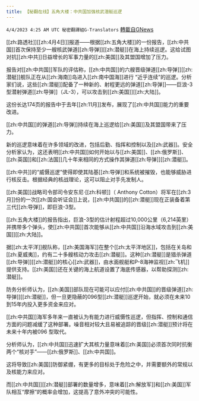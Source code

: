 ```yaml
---
title: 【秘翻在线】五角大楼：中共国加强核武潜艇巡逻
---
```

`4/4/2023 4:25 AM UTC 秘密翻譯組G-Translators` [轉載自GNews](https://gnews.org/articles/1070262)

        

[[zh:路透社]][[zh:4月4日]]报道——根据[[zh:五角大楼]]的一份报告，[[zh:中共国]]首次保持至少一艘核武弹道[[zh:导弹]][[zh:潜艇]]在海上持续巡逻。这给试图对抗[[zh:中共]]日益增长的军事力量的[[zh:美国]]及其盟国增加了压力。

报告对[[zh:中共国]]军队的评估称，[[zh:中共国]]的六艘晋级弹道[[zh:导弹]][[zh:潜艇]]舰队正在从[[zh:海南]]岛进入[[zh:南中国海]]进行 “近乎连续”的巡逻。分析家们说，这些[[zh:潜艇]]配备了一种新的、射程更远的弹道[[zh:导弹]]——巨浪-3型潜射弹道[[zh:导弹]]（JL-3），可以攻击到[[zh:美国]][[zh:大陆]]。

这份长达174页的报告中于去年[[zh:11月]]发布，展现了[[zh:中共国]]能力的重要改进。

[[zh:中共国]]的弹道[[zh:导弹]]持续在海上巡逻给[[zh:美国]]及其盟国带来了压力。

新的巡逻意味着在许多领域的改进，包括后勤、指挥和控制以及[[zh:武器]]。安全分析家认为，这还表明[[zh:中共国]]如何开始以与[[zh:美国]]、[[zh:俄罗斯]]、[[zh:英国]]和[[zh:法国]]几十年来相同的方式操作其弹道[[zh:导弹]][[zh:潜艇]]。

[[zh:中共]]的“威慑巡逻”使得即使其陆基[[zh:导弹]]和系统被摧毁，也能够威胁进行核反击。根据经典的核战理论，这可以阻止对手先发制人。

[[zh:美国]]战略司令部司令安东尼·[[zh:科顿]]（ Anthony Cotton）将军在[[zh:3月]]份的一次[[zh:国会听证会]]上说，[[zh:中共国]]的[[zh:潜艇]]现在正装备着第三代[[zh:导弹]]，即巨浪-3型。

[[zh:五角大楼]]的报告指出，巨浪-3型的估计射程超过10,000公里（6,214英里）并携带多个弹头，使[[zh:中共国]]首次能够从[[zh:中共国]]沿海水域攻击到[[zh:美国]][[zh:大陆]]。

据[[zh:太平洋]]舰队称，[[zh:美国海军]]在整个[[zh:太平洋地区]]，包括在关岛和[[zh:夏威夷]]，约有二十多艘核动力攻击[[zh:潜艇]]。这种[[zh:潜艇]]是猎杀弹道[[zh:导弹]][[zh:潜艇]]的核心[[zh:武器]]，由水面舰艇和P-8海神监视[[zh:飞机]]提供支持。[[zh:美国]]还在关键的海上航道设置了海底传感器，以帮助探测[[zh:潜艇]]。

防务分析师认为，[[zh:美国]]部队现在可能可以应付[[zh:中共国]]的晋级弹道[[zh:导弹]][[zh:潜艇]]，但一旦更隐蔽的096型[[zh:潜艇]]巡逻开始，就必须在未来10到15年内投入更多资金来应对。

[[zh:中共国]]海军多年来一直被认为有能力进行威慑性巡逻，但指挥、控制和通信方面的问题减缓了这种部署。噪音相对较大且易被追踪的晋级[[zh:潜艇]]预计将在未来十年内被096 型取代。

分析师认为，[[zh:中共国]]迅速扩大其核力量意味着[[zh:美国]]必须首次同时抗衡两个“核对手”——[[zh:俄罗斯]]、[[zh:中共国]]。

这将导致[[zh:美国]]防御紧绷，有更多的目标处于危险之中，并需要额外的常规以及核能力来应对。

而[[zh:中共国]][[zh:潜艇]]部署的数量增多，意味着[[zh:解放军]]和[[zh:美国]]军队相互“摩擦”的概率会增加，这提高了意外冲突的可能性。
